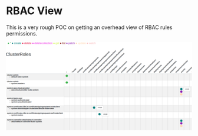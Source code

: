 # RBAC View

This is a very rough POC on getting an overhead view of RBAC rules permissions.

![RBAC View Screenshot](img/screen.png?raw=true)

